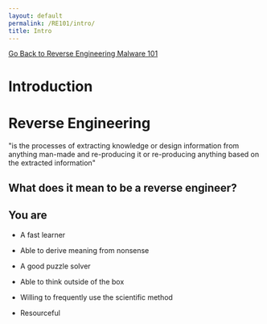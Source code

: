 ```yaml
---
layout: default
permalink: /RE101/intro/
title: Intro
---
```

[Go Back to Reverse Engineering Malware 101](https://securedorg.github.io/RE101/)

# Introduction #

# Reverse Engineering #

"is the processes of extracting knowledge or design information from anything man-made and re-producing it or re-producing anything based on the extracted information"

## What does it mean to be a reverse engineer? ##

## You are ##

* A fast learner

* Able to derive meaning from nonsense

* A good puzzle solver

* Able to think outside of the box

* Willing to frequently use the scientific method

* Resourceful



